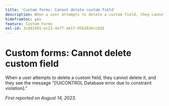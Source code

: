 ```yaml
---
title: 'Custom forms: Cannot delete custom field'
description: When a user attempts to delete a custom field, they cannot delete it, and they see the message Database error due to constraint violation.
hidefromtoc: yes
feature: Custom Forms
exl-id: 3cdd1501-ac22-4e77-a61f-95b2826cc826
---
```

# Custom forms: Cannot delete custom field

When a user attempts to delete a custom field, they cannot delete it, and they see the message "[!UICONTROL Database error due to constraint violation]."

_First reported on August 14, 2023._
